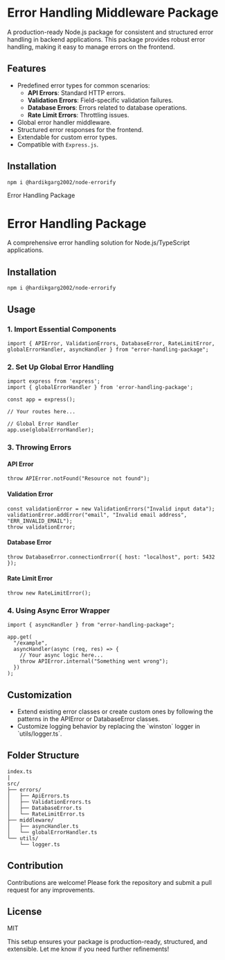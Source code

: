 # Error Handling Middleware Package

A production-ready Node.js package for consistent and structured error handling in backend applications. This package provides robust error handling, making it easy to manage errors on the frontend.

## Features
- Predefined error types for common scenarios:
  - **API Errors**: Standard HTTP errors.
  - **Validation Errors**: Field-specific validation failures.
  - **Database Errors**: Errors related to database operations.
  - **Rate Limit Errors**: Throttling issues.
- Global error handler middleware.
- Structured error responses for the frontend.
- Extendable for custom error types.
- Compatible with `Express.js`.

## Installation
```bash
npm i @hardikgarg2002/node-errorify
```

Error Handling Package

Error Handling Package
======================

A comprehensive error handling solution for Node.js/TypeScript applications.

Installation
------------

    npm i @hardikgarg2002/node-errorify

Usage
-----

### 1\. Import Essential Components

    import { APIError, ValidationErrors, DatabaseError, RateLimitError, globalErrorHandler, asyncHandler } from "error-handling-package";

### 2\. Set Up Global Error Handling

    import express from 'express';
    import { globalErrorHandler } from 'error-handling-package';
    
    const app = express();
    
    // Your routes here...
    
    // Global Error Handler
    app.use(globalErrorHandler);

### 3\. Throwing Errors

#### API Error

    throw APIError.notFound("Resource not found");

#### Validation Error

    const validationError = new ValidationErrors("Invalid input data");
    validationError.addError("email", "Invalid email address", "ERR_INVALID_EMAIL");
    throw validationError;

#### Database Error

    throw DatabaseError.connectionError({ host: "localhost", port: 5432 });

#### Rate Limit Error

    throw new RateLimitError();

### 4\. Using Async Error Wrapper

    import { asyncHandler } from "error-handling-package";
    
    app.get(
      "/example",
      asyncHandler(async (req, res) => {
        // Your async logic here...
        throw APIError.internal("Something went wrong");
      })
    );

Customization
-------------

- Extend existing error classes or create custom ones by following the patterns in the APIError or DatabaseError classes.
 - Customize logging behavior by replacing the \`winston\` logger in \`utils/logger.ts\`.


Folder Structure
----------------
```
index.ts
|
src/
├── errors/
│   ├── ApiErrors.ts
│   ├── ValidationErrors.ts
│   ├── DatabaseError.ts
│   └── RateLimitError.ts
├── middleware/
│   ├── asyncHandler.ts
│   └── globalErrorHandler.ts
└── utils/
    └── logger.ts

```


## Contribution

Contributions are welcome! Please fork the repository and submit a pull request for any improvements.

## License
MIT


This setup ensures your package is production-ready, structured, and extensible. Let me know if you need further refinements!




